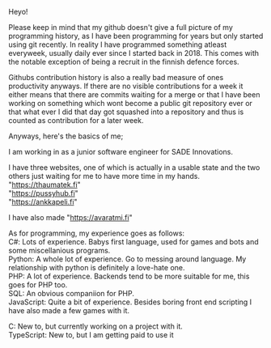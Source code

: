 Heyo!  

Please keep in mind that my github doesn't give a full picture of my programming history, as I have been programming for years but only started using git recently. In reality I have programmed something atleast everyweek, usually daily ever since I started back in 2018. This comes with the notable exception of being a recruit in the finnish defence forces.  

Githubs contribution history is also a really bad measure of ones productivity anyways. If there are no visible contributions for a week it either means that there are commits waiting for a merge or that I have been working on something which wont become a public git repository ever or that what ever I did that day got squashed into a repository and thus is counted as contribution for a later week.

Anyways, here's the basics of me;  

I am working in as a junior software engineer for SADE Innovations.  

I have three websites, one of which is actually in a usable state and the two others just waiting for me to have more time in my hands.  
"https://thaumatek.fi"  
"https://pussyhub.fi"  
"https://ankkapeli.fi"  

I have also made "https://avaratmi.fi"

As for programming, my experience goes as follows:  
C#: Lots of experience. Babys first language, used for games and bots and some miscellanious programs.  
Python: A whole lot of experience. Go to messing around language. My relationship with python is definitely a love-hate one.  
PHP: A lot of experience. Backends tend to be more suitable for me, this goes for PHP too.  
SQL: An obvious companiion for PHP.  
JavaScript: Quite a bit of experience. Besides boring front end scripting I have also made a few games with it.  

C: New to, but currently working on a project with it.  
TypeScript: New to, but I am getting paid to use it
